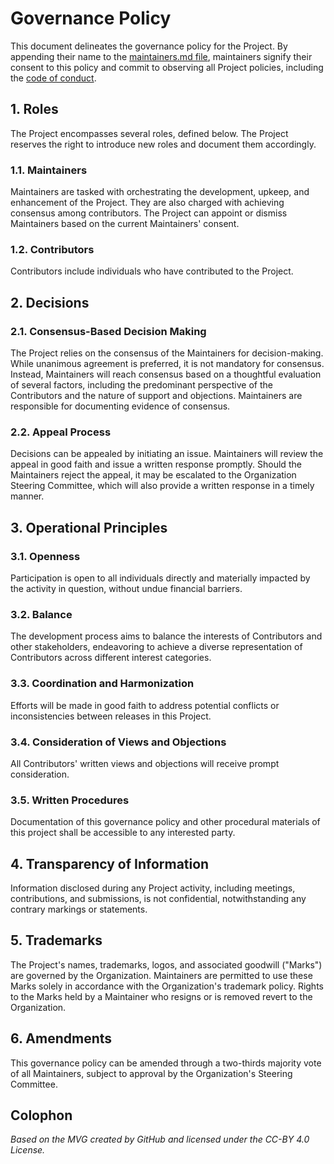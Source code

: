 # Governance Policy

This document delineates the governance policy for the Project. By appending their name to the [maintainers.md file](./maintainers.md), maintainers signify their consent to this policy and commit to observing all Project policies, including the [code of conduct](./policies/code-of-conduct.md).

## 1. Roles

The Project encompasses several roles, defined below. The Project reserves the right to introduce new roles and document them accordingly.

### 1.1. Maintainers
Maintainers are tasked with orchestrating the development, upkeep, and enhancement of the Project. They are also charged with achieving consensus among contributors. The Project can appoint or dismiss Maintainers based on the current Maintainers' consent.

### 1.2. Contributors
Contributors include individuals who have contributed to the Project.

## 2. Decisions

### 2.1. Consensus-Based Decision Making
The Project relies on the consensus of the Maintainers for decision-making. While unanimous agreement is preferred, it is not mandatory for consensus. Instead, Maintainers will reach consensus based on a thoughtful evaluation of several factors, including the predominant perspective of the Contributors and the nature of support and objections. Maintainers are responsible for documenting evidence of consensus.

### 2.2. Appeal Process
Decisions can be appealed by initiating an issue. Maintainers will review the appeal in good faith and issue a written response promptly. Should the Maintainers reject the appeal, it may be escalated to the Organization Steering Committee, which will also provide a written response in a timely manner.

## 3. Operational Principles

### 3.1. Openness
Participation is open to all individuals directly and materially impacted by the activity in question, without undue financial barriers.

### 3.2. Balance
The development process aims to balance the interests of Contributors and other stakeholders, endeavoring to achieve a diverse representation of Contributors across different interest categories.

### 3.3. Coordination and Harmonization
Efforts will be made in good faith to address potential conflicts or inconsistencies between releases in this Project.

### 3.4. Consideration of Views and Objections
All Contributors' written views and objections will receive prompt consideration.

### 3.5. Written Procedures
Documentation of this governance policy and other procedural materials of this project shall be accessible to any interested party.

## 4. Transparency of Information

Information disclosed during any Project activity, including meetings, contributions, and submissions, is not confidential, notwithstanding any contrary markings or statements.

## 5. Trademarks

The Project's names, trademarks, logos, and associated goodwill ("Marks") are governed by the Organization. Maintainers are permitted to use these Marks solely in accordance with the Organization's trademark policy. Rights to the Marks held by a Maintainer who resigns or is removed revert to the Organization.

## 6. Amendments

This governance policy can be amended through a two-thirds majority vote of all Maintainers, subject to approval by the Organization's Steering Committee.


## Colophon

*Based on the MVG created by GitHub and licensed under the CC-BY 4.0 License.*

